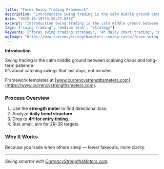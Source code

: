 ```yaml
---
title: "Forex Swing Trading Framework"
description: "Introduction Swing trading is the calm middle ground between scalping chaos and long-term patience..."
date: "2025-10-19T20:28:27.835Z"
excerpt: "Introduction Swing trading is the calm middle ground between scalping chaos and long-term patience. It’s about catching *swings* that last days, not minutes. Framework templates at [www.currencystrengthsmeters.com](https://www.currencystrengthsmeters.com). Process Overview 1. Use the strength meter to find directional bias. 2. Analyze daily trend structure. 3. Drop to 4H for entry timing...."
tags: ["swing trading", "medium term", "strategy"]
keywords: ["forex swing trading strategy", "4h daily chart trading", "position swing system", "strength meter swing setup", "forex trend framework"]
ogImage: "https://www.currencystrengthsmeters.com/og-cache/forex-swing-trading-framework.jpg"
---
```

**Introduction**

Swing trading is the calm middle ground between scalping chaos and long-term patience.  
It’s about catching *swings* that last days, not minutes.

Framework templates at [www.currencystrengthsmeters.com](https://www.currencystrengthsmeters.com).

### Process Overview

1. Use the **strength meter** to find directional bias.  
2. Analyze **daily trend structure**.  
3. Drop to **4H for entry timing**.  
4. Risk small, aim for 2R–3R targets.

### Why It Works

Because you trade when others sleep — fewer fakeouts, more clarity.

---

*Swing smarter with [CurrencyStrengthsMeters.com](https://www.currencystrengthsmeters.com).*
